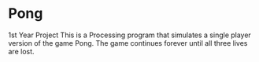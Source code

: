 # Pong
1st Year Project
This is a Processing program that simulates a single player version of the game Pong. The game continues forever until all three lives are lost. 
